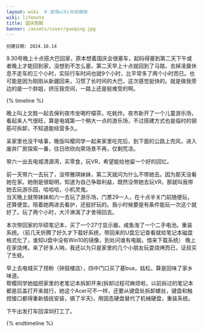 ```yaml
---
layout: wiki  # 使用wiki布局模板
wiki: lifenote
title: 国庆假期
banner: /assets/cover/guoqing.jpg
--- 
```

`创建日期: 2024.10.14`

9.30号晚上十点搭大巴回家，原本想着国庆会很塞车，起码得塞到第二天下午或者晚上才能回到家，没想到不怎么塞，第二天早上十点就回到了马踏，去掉凌晨休息不走车的三个小时，实际行车时间也就9个小时，比平常多了两个小时而已。也可能是因为刚刚从新疆回来，习惯了长时间的大巴，这次感觉挺快的。就是做我旁边的是一个胖姐，挤压我空间，一路上还是挺难受的啊。

{% timeline %}

<!-- node 2024.10.01 -->
晚上叫上文胜一起去保利夜市坐喝柠檬茶，吃蚝炸。夜市新开了一个儿童游乐场，看起来人气很旺，算是电城第一个稍大一点的游乐场，不过搭建方式也是临时的钢筋可拆卸，不知道能经营多久。

<!-- node 2024.10.02 -->
呆家里也没干啥事，晚饭叫樱同学一起来家里吃完后，到下面的公路上兜风，进入废弃厂房探索一番，往日欣欣向荣场景不再，仅剩荒凉。

<!-- node 2024.10.03 -->
带六一出去电城清源湾，买零食，玩VR，希望能给他留一个好的回忆。

<!-- node 2024.10.04 -->
前一天带六一去玩了，没带雅琪妹妹，第二天就问为什么不带她去。因为那天没看她在家。她倒是很聪明，知道为自己争取利益，既然没带她去玩VR，那就叫我带她去玩游乐园，哈哈哈，小机灵鬼。  
当天晚上就带妹妹和六一去玩了游乐场，门票29一人，在十点半关门前随便玩，还算便宜。陪着她两进去看护，还挺好玩的。我小时候要是有条件能玩一次这个就好了。玩了两个小时，大汗淋漓了才舍得回去。

<!-- node 2024.10.05 -->
本次带回家的华硕笔记本，买了一个27寸显示器，咸鱼淘了一个二手电池。重装系统。（前几天折腾了好久才下载好系统，带回来的U盘忘记查看就给笔记本磁盘格式化了，谁知U盘中没有Win10的镜像，到处问谁有电脑，借来下载系统）
晚上在家烧烤。来了好多人呐，我还以为只是家里的几个小朋友玩耍烧烤而已，证叔买了生蚝。

<!-- node 2024.10.06 -->
早上去电城买了捞粉（钟鼓楼店），四中门口买了基bua，姑松，算是回味了家乡味道。   
帮樱同学她姐把家里的老笔记本拆卸开来(拆卸过程可麻烦啦，以前拆过的笔记本都是后盖打开来就行，她这个Acer可不一样，还要从键盘处拆卸螺丝，键盘和触控接口都得重新插拔安装，搞了半天)，用固态硬盘替代了机械硬盘，重装系统。

<!-- node 2024.10.07 -->
下午出发打车回深圳打工了。

{% endtimeline %}